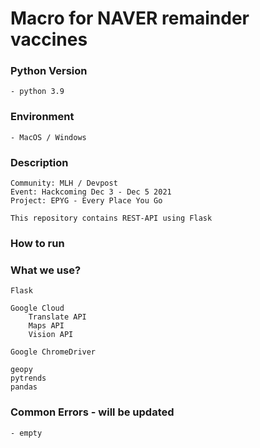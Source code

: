 # Macro for NAVER remainder vaccines

### Python Version
    - python 3.9

### Environment
    - MacOS / Windows
    
 
### Description
    Community: MLH / Devpost
    Event: Hackcoming Dec 3 - Dec 5 2021
    Project: EPYG - Every Place You Go
    
    This repository contains REST-API using Flask
    
    

### How to run

    

### What we use?
    Flask
    
    Google Cloud
        Translate API
        Maps API
        Vision API
    
    Google ChromeDriver
    
    geopy
    pytrends
    pandas
        
    
        
### Common Errors - will be updated
    - empty